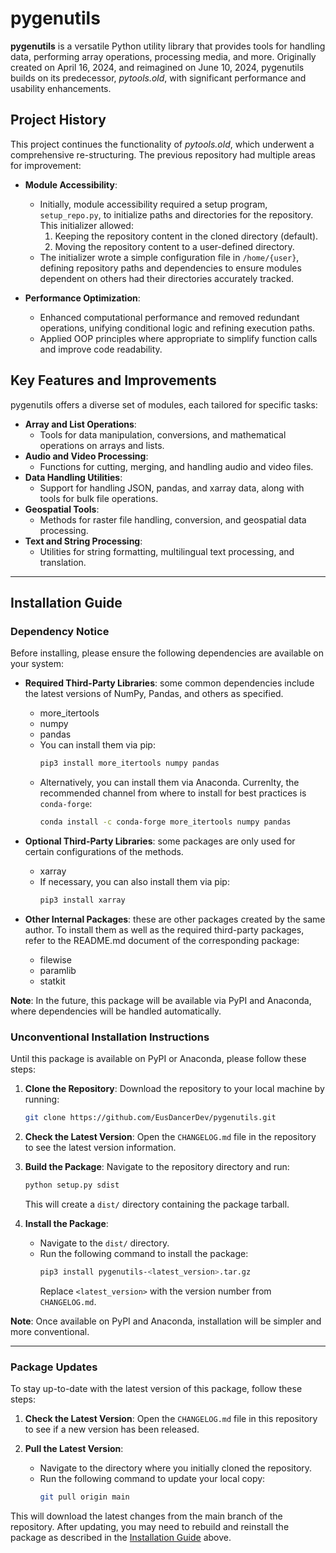 # pygenutils

**pygenutils** is a versatile Python utility library that provides tools for handling data, performing array operations, processing media, and more. Originally created on April 16, 2024, and reimagined on June 10, 2024, pygenutils builds on its predecessor, *pytools.old*, with significant performance and usability enhancements.

## Project History

This project continues the functionality of *pytools.old*, which underwent a comprehensive re-structuring. The previous repository had multiple areas for improvement:

- **Module Accessibility**:
  - Initially, module accessibility required a setup program, `setup_repo.py`, to initialize paths and directories for the repository. This initializer allowed:
    1. Keeping the repository content in the cloned directory (default).
    2. Moving the repository content to a user-defined directory.
  - The initializer wrote a simple configuration file in `/home/{user}`, defining repository paths and dependencies to ensure modules dependent on others had their directories accurately tracked.
  
- **Performance Optimization**:
  - Enhanced computational performance and removed redundant operations, unifying conditional logic and refining execution paths.
  - Applied OOP principles where appropriate to simplify function calls and improve code readability.

## Key Features and Improvements

pygenutils offers a diverse set of modules, each tailored for specific tasks:

- **Array and List Operations**:
  - Tools for data manipulation, conversions, and mathematical operations on arrays and lists.
- **Audio and Video Processing**:
  - Functions for cutting, merging, and handling audio and video files.
- **Data Handling Utilities**:
  - Support for handling JSON, pandas, and xarray data, along with tools for bulk file operations.
- **Geospatial Tools**:
  - Methods for raster file handling, conversion, and geospatial data processing.
- **Text and String Processing**:
  - Utilities for string formatting, multilingual text processing, and translation.

---

## Installation Guide

### Dependency Notice
Before installing, please ensure the following dependencies are available on your system:

- **Required Third-Party Libraries**: some common dependencies include the latest versions of NumPy, Pandas, and others as specified.
  * more_itertools
  * numpy
  * pandas

  - You can install them via pip:
    ```bash
    pip3 install more_itertools numpy pandas 
    ```
  - Alternatively, you can install them via Anaconda. Currenlty, the recommended channel from where to install for best practices is `conda-forge`:
    ```bash
    conda install -c conda-forge more_itertools numpy pandas 
    ```

- **Optional Third-Party Libraries**: some packages are only used for certain configurations of the methods.
  * xarray

  - If necessary, you can also install them via pip:
    ```bash
    pip3 install xarray
    ```

- **Other Internal Packages**: these are other packages created by the same author. To install them as well as the required third-party packages, refer to the README.md document of the corresponding package:
  * filewise
  * paramlib
  * statkit

**Note**: In the future, this package will be available via PyPI and Anaconda, where dependencies will be handled automatically.

### Unconventional Installation Instructions

Until this package is available on PyPI or Anaconda, please follow these steps:

1. **Clone the Repository**: Download the repository to your local machine by running:
   ```bash
   git clone https://github.com/EusDancerDev/pygenutils.git
   ```

2. **Check the Latest Version**: Open the `CHANGELOG.md` file in the repository to see the latest version information.

3. **Build the Package**: Navigate to the repository directory and run:
   ```bash
   python setup.py sdist
   ```
   This will create a `dist/` directory containing the package tarball.

4. **Install the Package**:
   - Navigate to the `dist/` directory.
   - Run the following command to install the package:
     ```bash
     pip3 install pygenutils-<latest_version>.tar.gz
     ```
     Replace `<latest_version>` with the version number from `CHANGELOG.md`.

**Note**: Once available on PyPI and Anaconda, installation will be simpler and more conventional.

---

### Package Updates

To stay up-to-date with the latest version of this package, follow these steps:

1. **Check the Latest Version**: Open the `CHANGELOG.md` file in this repository to see if a new version has been released.

2. **Pull the Latest Version**:
   - Navigate to the directory where you initially cloned the repository.
   - Run the following command to update your local copy:
     ```bash
     git pull origin main
     ```

This will download the latest changes from the main branch of the repository. After updating, you may need to rebuild and reinstall the package as described in the [Installation Guide](#installation-guide) above.
